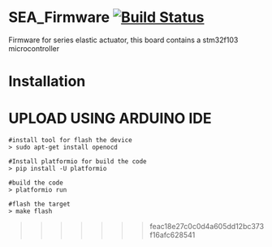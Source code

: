 # SEA_Firmware [![Build Status](https://travis-ci.org/fabriciopk/SEA_Firmware.svg?branch=master)](https://travis-ci.org/fabriciopk/SEA_Firmware)
Firmware for series elastic actuator, this board contains a stm32f103 microcontroller

Installation
============

UPLOAD USING ARDUINO IDE
=======
```
#install tool for flash the device
> sudo apt-get install openocd

#Install platformio for build the code
> pip install -U platformio

#build the code
> platformio run

#flash the target
> make flash
```
>>>>>>> feac18e27c0c0d4a605dd12bc373f16afc628541
